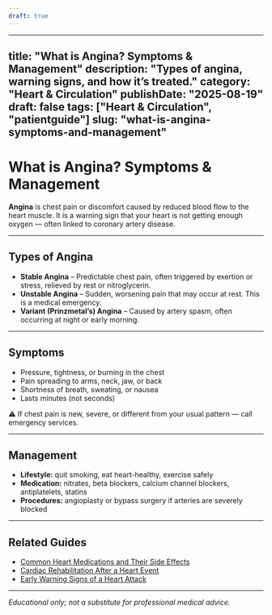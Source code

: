 ```yaml
---
draft: true
---
```


---
title: "What is Angina? Symptoms & Management"
description: "Types of angina, warning signs, and how it’s treated."
category: "Heart & Circulation"
publishDate: "2025-08-19"
draft: false
tags: ["Heart & Circulation", "patientguide"]
slug: "what-is-angina-symptoms-and-management"
---


# What is Angina? Symptoms & Management

**Angina** is chest pain or discomfort caused by reduced blood flow to the heart muscle. It is a warning sign that your heart is not getting enough oxygen — often linked to coronary artery disease.

---

## Types of Angina

- **Stable Angina** – Predictable chest pain, often triggered by exertion or stress, relieved by rest or nitroglycerin.  
- **Unstable Angina** – Sudden, worsening pain that may occur at rest. This is a medical emergency.  
- **Variant (Prinzmetal’s) Angina** – Caused by artery spasm, often occurring at night or early morning.  

---

## Symptoms

- Pressure, tightness, or burning in the chest  
- Pain spreading to arms, neck, jaw, or back  
- Shortness of breath, sweating, or nausea  
- Lasts minutes (not seconds)  

⚠️ If chest pain is new, severe, or different from your usual pattern — call emergency services.

---

## Management

- **Lifestyle:** quit smoking, eat heart-healthy, exercise safely  
- **Medication:** nitrates, beta blockers, calcium channel blockers, antiplatelets, statins  
- **Procedures:** angioplasty or bypass surgery if arteries are severely blocked  

---

## Related Guides

- [Common Heart Medications and Their Side Effects](/guides/common-heart-medications/)
- [Cardiac Rehabilitation After a Heart Event](/guides/cardiac-rehabilitation/)
- [Early Warning Signs of a Heart Attack](/guides/early-warning-signs-of-a-heart-attack/)

---

*Educational only; not a substitute for professional medical advice.*
